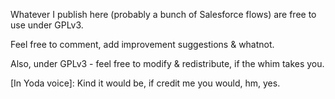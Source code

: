 Whatever I publish here (probably a bunch of Salesforce flows) are free to use under GPLv3. 

Feel free to comment, add improvement suggestions & whatnot.

Also, under GPLv3 - feel free to modify & redistribute, if the whim takes you.

[In Yoda voice]: Kind it would be, if credit me you would, hm, yes.
